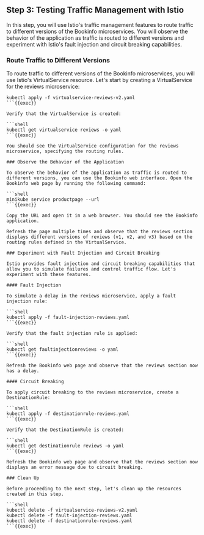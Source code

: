 ## Step 3: Testing Traffic Management with Istio

In this step, you will use Istio's traffic management features to route traffic to different versions of the Bookinfo microservices. You will observe the behavior of the application as traffic is routed to different versions and experiment with Istio's fault injection and circuit breaking capabilities.

### Route Traffic to Different Versions

To route traffic to different versions of the Bookinfo microservices, you will use Istio's VirtualService resource. Let's start by creating a VirtualService for the reviews microservice:

```shell
kubectl apply -f virtualservice-reviews-v2.yaml
```{{exec}}

Verify that the VirtualService is created:

```shell
kubectl get virtualservice reviews -o yaml
```{{exec}}

You should see the VirtualService configuration for the reviews microservice, specifying the routing rules.

### Observe the Behavior of the Application

To observe the behavior of the application as traffic is routed to different versions, you can use the Bookinfo web interface. Open the Bookinfo web page by running the following command:

```shell
minikube service productpage --url
```{{exec}}

Copy the URL and open it in a web browser. You should see the Bookinfo application.

Refresh the page multiple times and observe that the reviews section displays different versions of reviews (v1, v2, and v3) based on the routing rules defined in the VirtualService.

### Experiment with Fault Injection and Circuit Breaking

Istio provides fault injection and circuit breaking capabilities that allow you to simulate failures and control traffic flow. Let's experiment with these features.

#### Fault Injection

To simulate a delay in the reviews microservice, apply a fault injection rule:

```shell
kubectl apply -f fault-injection-reviews.yaml
```{{exec}}

Verify that the fault injection rule is applied:

```shell
kubectl get faultinjectionreviews -o yaml
```{{exec}}

Refresh the Bookinfo web page and observe that the reviews section now has a delay.

#### Circuit Breaking

To apply circuit breaking to the reviews microservice, create a DestinationRule:

```shell
kubectl apply -f destinationrule-reviews.yaml
```{{exec}}

Verify that the DestinationRule is created:

```shell
kubectl get destinationrule reviews -o yaml
```{{exec}}

Refresh the Bookinfo web page and observe that the reviews section now displays an error message due to circuit breaking.

### Clean Up

Before proceeding to the next step, let's clean up the resources created in this step.

```shell
kubectl delete -f virtualservice-reviews-v2.yaml
kubectl delete -f fault-injection-reviews.yaml
kubectl delete -f destinationrule-reviews.yaml
```{{exec}}